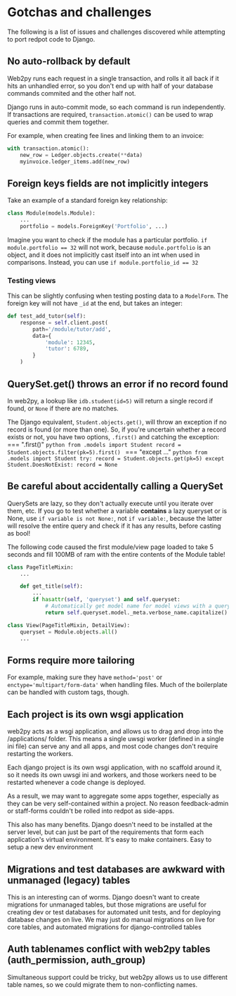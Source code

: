 # Gotchas and challenges
The following is a list of issues and challenges discovered while attempting to port redpot code to Django.

## No auto-rollback by default
Web2py runs each request in a single transaction, and rolls it all back if it hits an unhandled error, so you don't
end up with half of your database commands commited and the other half not.

Django runs in auto-commit mode, so each command is run independently.  If transactions are required,
```transaction.atomic()``` can be used to wrap queries and commit them together.

For example, when creating fee lines and linking them to an invoice:
```python
with transaction.atomic():
    new_row = Ledger.objects.create(**data)
    myinvoice.ledger_items.add(new_row)
```

## Foreign keys fields are not implicitly integers
Take an example of a standard foreign key relationship:
```python
class Module(models.Module):
    ...
    portfolio = models.ForeignKey('Portfolio', ...)
```
Imagine you want to check if the module has a particular portfolio.
`if module.portfolio == 32` will not work, because `module.portfolio` is an
object, and it does not implicitly cast itself into an int when used in
comparisons.  Instead, you can use `if module.portfolio_id == 32`

### Testing views
This can be slightly confusing when testing posting data to a `ModelForm`.  The foreign key will not have `_id` at the end, but takes an integer:

```python
def test_add_tutor(self):
    response = self.client.post(
        path='/module/tutor/add',
        data={
            'module': 12345,
            'tutor': 6789,
        }
    )
```


## QuerySet.get() throws an error if no record found
In web2py, a lookup like `idb.student(id=5)` will return a single record if found, or `None` if there are no matches.

The Django equivalent, `Student.objects.get()`, will throw an exception if no record is found (or more than one).
So, if you're uncertain whether a record exists or not, you have two options, `.first()` and catching the exception:
=== ".first()"
    ```python
    from .models import Student
    record = Student.objects.filter(pk=5).first()
    ```
=== "except ..."
    ```python
    from .models import Student
    try:
        record = Student.objects.get(pk=5)
    except Student.DoesNotExist:
        record = None
    ```

## Be careful about accidentally calling a QuerySet
QuerySets are lazy, so they don't actually execute until you iterate over them, etc.
If you go to test whether a variable **contains** a lazy queryset or is None, use `if variable is not None:`, not
`if variable:`, because the latter will resolve the entire query and check if it has any results, before casting as
bool!

The following code caused the first module/view page loaded to take 5 seconds and fill 100MB of ram with the
entire contents of the Module table!

```python hl_lines="6 11"
class PageTitleMixin:
    ...

    def get_title(self):
        ...
        if hasattr(self, 'queryset') and self.queryset:
            # Automatically get model name for model views with a queryset
            return self.queryset.model._meta.verbose_name.capitalize()

class View(PageTitleMixin, DetailView):
    queryset = Module.objects.all()
    ...
```

## Forms require more tailoring
For example, making sure they have `method='post'` or `enctype='multipart/form-data'` when handling files.  Much of the boilerplate can be handled with custom tags, though.

## Each project is its own wsgi application
web2py acts as a wsgi application, and allows us to drag and drop into the /applications/ folder.  This means a
single uwsgi worker (defined in a single ini file) can serve any and all apps, and most code changes don't require
restarting the workers.

Each django project is its own wsgi application, with no scaffold around it, so it needs its own uwsgi ini and
workers, and those workers need to be restarted whenever a code change is deployed.

As a result, we may want to aggregate some apps together, especially as they can be very self-contained within a
project.  No reason feedback-admin or staff-forms couldn't be rolled into redpot as side-apps.

This also has many benefits.  Django doesn't need to be installed at the server level, but can just be part of the
requirements that form each application's virtual environment.  It's easy to make containers.  Easy to setup a new
dev environment

## Migrations and test databases are awkward with unmanaged (legacy) tables
This is an interesting can of worms.  Django doesn't want to create migrations for unmanaged tables, but those
migrations are useful for creating dev or test databases for automated unit tests, and for deploying database changes on live.  We may just do manual migrations on live for core tables, and automated migrations for django-controlled tables

## Auth tablenames conflict with web2py tables	(auth_permission, auth_group)
Simultaneous support could be tricky, but web2py allows us to use different table names, so we could migrate them to
non-conflicting names.
